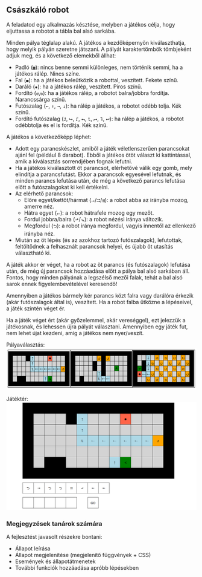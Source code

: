 ## Császkáló robot

A feladatod egy alkalmazás késztése, melyben a játékos célja, hogy eljuttassa a robotot a tábla bal alsó sarkába.

Minden pálya téglalap alakú. A játékos a kezdőképernyőn kiválaszthatja, hogy melyik pályán szeretne játszani. A pályát karaktertömbök tömbjeként adjuk meg, és a következő elemekből állhat:
- Padló (`▩`): nincs benne semmi különleges, nem történik semmi, ha a játékos rálép. Nincs színe.
- Fal (`◼`): ha a játékos beleütközik a robottal, veszített. Fekete színű.
- Daráló (`✹`): ha a játékos rálép, veszített. Piros színű.
- Fordító (`↺`,`↻`): ha a játékos rálép, a robotot balra/jobbra fordítja. Narancssárga színű.
- Futószalag (`←`, `↑`, `→`, `↓`): ha rálép a játékos, a robotot odébb tolja. Kék színű.
- Fordító futószalag (`⮥`, `⮡`, `⮦`, `⮢`, `⮤`, `⮣`, `⮧`, `⮠`): ha rálép a játékos, a robotot odébbtolja és el is fordítja. Kék színű.

A játékos a következőképp léphet:
- Adott egy parancskészlet, amiből a játék véletlenszerűen parancsokat ajánl fel (például 8 darabot). Ebből a játékos ötöt választ ki kattintással, amik a kiválasztás sorrendjében fognak lefutni. 
- Ha a játékos kiválasztott öt parancsot, elérhetővé válik egy gomb, mely elindítja a parancsfutást. Ekkor a parancsok egyesével lefutnak, és minden parancs lefutása után, de még a következő parancs lefutása előtt a futószalagokat ki kell értékelni.
- Az elérhető parancsok:
    - Előre egyet/kettőt/hármat (`⭢`/`⮆`/`⇶`): a robot abba az irányba mozog, amerre néz.
    - Hátra egyet (`⭠`): a robot hátrafele mozog egy mezőt.
    - Fordul jobbra/balra (`⬏`/`⬎`): a robot nézési iránya változik.
    - Megfordul (`⮌`): a robot iránya megfordul, vagyis innentől az ellenkező irányba néz.
- Miután az öt lépés (és az azokhoz tartozó futószalagok), lefutottak, feltöltődnek a felhasznált parancsok helyei, és újabb öt utasítás választható ki.

A játék akkor ér véget, ha a robot az öt parancs (és futószalagok) lefutása után, de még új parancsok hozzáadása előtt a pálya bal alsó sarkában áll. Fontos, hogy minden pályának a legszélső mezői falak, tehát a bal alsó sarok ennek figyelembevételével keresendő!

Amennyiben a játékos bármely kér parancs közt falra vagy darálóra érkezik (akár futószalagok által is), veszített. Ha a robot falba ütközne a lépéseivel, a játék szintén véget ér.

Ha a játék véget ért (akár győzelemmel, akár vereséggel), ezt jelezzük a játékosnak, és lehessen újra pályát választani. Amennyiben egy játék fut, nem lehet újat kezdeni, amíg a játékos nem nyer/veszít.

Pályaválasztás:  
![A pályaválasztási menü](src/select-map.png)

Játéktér:  
![A játéktér](src/map-main.png)

### Megjegyzések tanárok számára

A fejlesztést javasolt részekre bontani:

- Állapot leírása
- Állapot megjelenítése (megjelenítő függvények + CSS)
- Események és állapotátmenetek
- További funkciók hozzáadása apróbb lépésekben